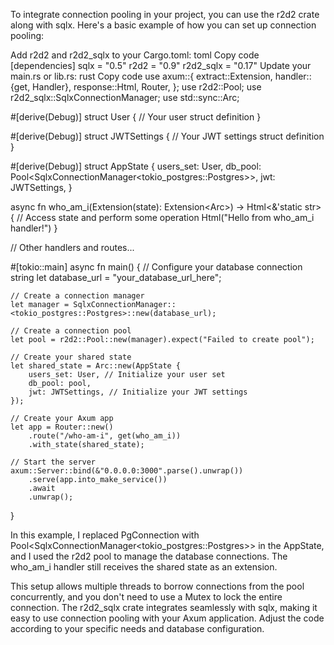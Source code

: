 To integrate connection pooling in your project, you can use the r2d2 crate along with sqlx. Here's a basic example of how you can set up connection pooling:

Add r2d2 and r2d2_sqlx to your Cargo.toml:
toml
Copy code
[dependencies]
sqlx = "0.5"
r2d2 = "0.9"
r2d2_sqlx = "0.17"
Update your main.rs or lib.rs:
rust
Copy code
use axum::{
    extract::Extension,
    handler::{get, Handler},
    response::Html,
    Router,
};
use r2d2::Pool;
use r2d2_sqlx::SqlxConnectionManager;
use std::sync::Arc;

#[derive(Debug)]
struct User {
    // Your user struct definition
}

#[derive(Debug)]
struct JWTSettings {
    // Your JWT settings struct definition
}

#[derive(Debug)]
struct AppState {
    users_set: User,
    db_pool: Pool<SqlxConnectionManager<tokio_postgres::Postgres>>,
    jwt: JWTSettings,
}

async fn who_am_i(Extension(state): Extension<Arc<AppState>>) -> Html<&'static str> {
    // Access state and perform some operation
    Html("Hello from who_am_i handler!")
}

// Other handlers and routes...

#[tokio::main]
async fn main() {
    // Configure your database connection string
    let database_url = "your_database_url_here";

    // Create a connection manager
    let manager = SqlxConnectionManager::<tokio_postgres::Postgres>::new(database_url);

    // Create a connection pool
    let pool = r2d2::Pool::new(manager).expect("Failed to create pool");

    // Create your shared state
    let shared_state = Arc::new(AppState {
        users_set: User, // Initialize your user set
        db_pool: pool,
        jwt: JWTSettings, // Initialize your JWT settings
    });

    // Create your Axum app
    let app = Router::new()
        .route("/who-am-i", get(who_am_i))
        .with_state(shared_state);

    // Start the server
    axum::Server::bind(&"0.0.0.0:3000".parse().unwrap())
        .serve(app.into_make_service())
        .await
        .unwrap();
}

In this example, I replaced PgConnection with Pool<SqlxConnectionManager<tokio_postgres::Postgres>> in the AppState, and I used the r2d2 pool to manage the database connections. The who_am_i handler still receives the shared state as an extension.

This setup allows multiple threads to borrow connections from the pool concurrently, and you don't need to use a Mutex to lock the entire connection. The r2d2_sqlx crate integrates seamlessly with sqlx, making it easy to use connection pooling with your Axum application. Adjust the code according to your specific needs and database configuration.
